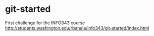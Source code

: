 # git-started
First challenge for the INFO343 course
http://students.washington.edu/rbanala/info343/git-started/index.html 
